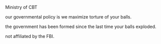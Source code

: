 Ministry of CBT

our governmental policy is we maximize torture of your balls.

the government has been formed since the last time your balls exploded.

not affiliated by the FBI.
